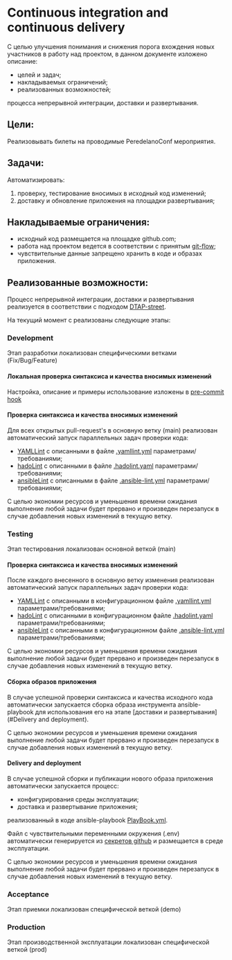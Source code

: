 # Continuous integration and continuous delivery

С целью улучшения понимания и снижения порога вхождения новых участников в работу над проектом, в данном
документе изложено описание: 

- целей и задач;
- накладываемых ограничений;
- реализованных возможностей;

процесса непрерывной интеграции, доставки и развертывания.

## Цели: 

Реализовывать билеты на проводимые PeredelanoConf мероприятия.

## Задачи:

Автоматизировать: 
1. проверку, тестирование вносимых в исходный код изменений; 
2. доставку и обновление приложения на площадки развертывания; 

## Накладываемые ограничения:

- исходный код размещается на площадке github.com;
- работа над проектом ведется в соответствии с принятым [git-flow](https://www.notion.so/afisha-06e7b5c3ca0d4fd08631f30f2b42b2fb);
- чувствительные данные запрещено хранить в коде и образах приложения.

## Реализованные возможности:

Процесс непрерывной интеграции, доставки и развертывания реализуется 
в соответствии с подходом [DTAP-street](https://en.wikipedia.org/wiki/Development,_testing,_acceptance_and_production).

На текущий момент с реализованы следующие этапы:

### Development

Этап разработки локализован специфическими ветками (Fix/Bug/Feature)

#### Локальная проверка синтаксиса и качества вносимых изменений

Настройка, описание и примеры использование изложены в [pre-commit hook](../../.githooks/README.md)

#### Проверка синтаксиса и качества вносимых изменений

Для всех открытых pull-request's в основную ветку (main) реализован автоматический запуск параллельных задач проверки кода:

- [YAMLLint](https://yamllint.readthedocs.io) с описанными в файле [.yamllint.yml](../../.yamllint.yml) параметрами/требованиями;
- [hadoLint](https://hadolint.github.io/hadolint) с описанными в файле [.hadolint.yaml](../../.hadolint.yaml) параметрами/требованиями;
- [ansibleLint](https://ansible.readthedocs.io/projects/lint/) с описанными в файле [.ansible-lint.yml](../../.ansible-lint.yml) параметрами/требованиями;

С целью экономии ресурсов и уменьшения времени ожидания выполнение любой задачи будет прервано и произведен перезапуск
в случае добавления новых изменений в текущую ветку.

### Testing

Этап тестирования локализован основной веткой (main)

#### Проверка синтаксиса и качества вносимых изменений

После каждого внесенного в основную ветку изменения реализован автоматический запуск параллельных задач проверки кода:

- [YAMLLint](https://yamllint.readthedocs.io) с описанными в конфигурационном файле [.yamllint.yml](../../.yamllint.yml) параметрами/требованиями;
- [hadoLint](https://hadolint.github.io/hadolint) с описанными в конфигурационном файле [.hadolint.yaml](../../.hadolint.yaml) параметрами/требованиями;
- [ansibleLint]() с описанными в конфигурационном файле [.ansible-lint.yml](../../.ansible-lint.yml) параметрами/требованиями;

С целью экономии ресурсов и уменьшения времени ожидания выполнение любой задачи будет прервано и произведен перезапуск
в случае добавления новых изменений в текущую ветку.

#### Сборка образов приложения

В случае успешной проверки синтаксиса и качества исходного кода автоматически запускается сборка образа инструмента
ansible-playbook для использования его на этапе [доставки и развертывания](#Delivery and deployment). 

С целью экономии ресурсов и уменьшения времени ожидания выполнение любой задачи будет прервано и произведен перезапуск
в случае добавления новых изменений в текущую ветку.

#### Delivery and deployment

В случае успешной сборки и публикации нового образа приложения автоматически запускается процесс:
- конфигурирования среды эксплуатации; 
- доставка и развертывание приложения; 

реализованный в коде ansible-playbook [PlayBook.yml](../../PlayBook.yml).

Файл с чувствительными переменными окружения (.env) автоматически генерируется из 
[секретов github](https://docs.github.com/en/actions/security-guides/encrypted-secrets) и размещается в среде эксплуатации.

С целью экономии ресурсов и уменьшения времени ожидания выполнение любой задачи будет прервано и произведен перезапуск
в случае добавления новых изменений в текущую ветку.

### Acceptance

Этап приемки локализован специфической веткой (demo)

### Production

Этап производственной эксплуатации локализован специфической веткой (prod)


